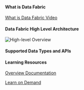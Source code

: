 #### What is Data Fabric

[What is Data Fabric Video](https://www.hpe.com/us/en/software/ezmeral-data-fabric.html?media-id=%2Fus%2Fen%2Fresources%2Fsoftware%2Fvideo%2F7375f0e2-725c-42a0-8b67-534752b8eb63%2F_jcr_content.details.json)

#### Data Fabric High Level Architecture

![High-level Overview](https://docs.datafabric.hpe.com/70/MapROverview/images/Platform62.png)

#### Supported Data Types and APIs

#### Learning Resources

[Overview Documentation](https://docs.datafabric.hpe.com/70/MapROverview/c_overview_intro.html)

[Learn on Demand](https://learn.ezmeral.software.hpe.com/data-fabric-essentials)
